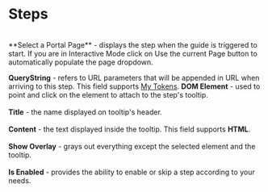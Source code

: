 # Steps
<br/>
**Select a Portal Page** - displays the step when the guide is triggered to start. If you are in Interactive Mode click on Use the current Page button to automatically populate the page dropdown. 

**QueryString** - refers to URL parameters that will be appended in URL when arriving to this step. This field supports [My Tokens](http://www.dnnsharp.com/dnn/modules/my-custom-tokens).
**DOM Element** - used to point and click on the element to attach to the step's tooltip. 
<br/>
<br/>
**Title** - the name displayed on tooltip's header.
<br/>
<br/>
**Content** - the text displayed inside the tooltip. This field supports **HTML**. 
<br/>
<br/>
**Show Overlay** - grays out everything except the selected element and the tooltip.
<br/>
<br/>
**Is Enabled** - provides the ability to enable or skip a step according to your needs.
